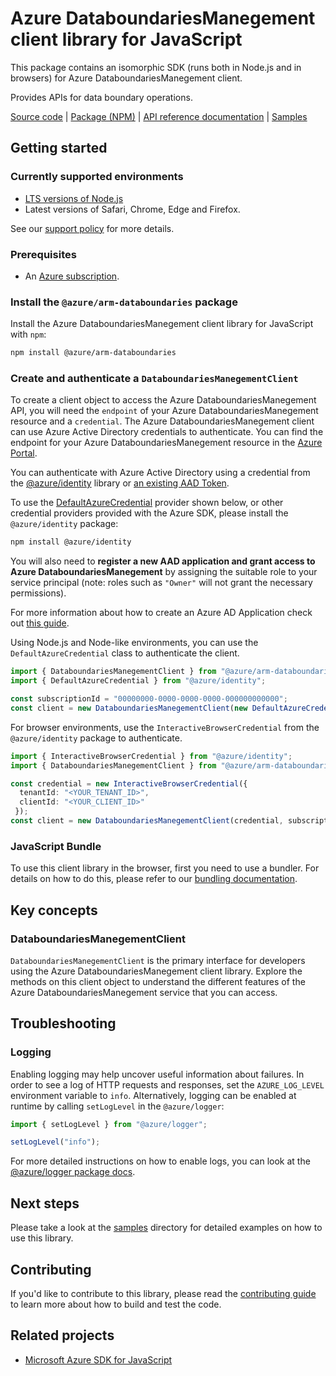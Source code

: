 # Azure DataboundariesManegement client library for JavaScript

This package contains an isomorphic SDK (runs both in Node.js and in browsers) for Azure DataboundariesManegement client.

Provides APIs for data boundary operations.

[Source code](https://github.com/Azure/azure-sdk-for-js/tree/main/sdk/databoundaries/arm-databoundaries) |
[Package (NPM)](https://www.npmjs.com/package/@azure/arm-databoundaries) |
[API reference documentation](https://learn.microsoft.com/javascript/api/@azure/arm-databoundaries) |
[Samples](https://github.com/Azure-Samples/azure-samples-js-management)

## Getting started

### Currently supported environments

- [LTS versions of Node.js](https://github.com/nodejs/release#release-schedule)
- Latest versions of Safari, Chrome, Edge and Firefox.

See our [support policy](https://github.com/Azure/azure-sdk-for-js/blob/main/SUPPORT.md) for more details.

### Prerequisites

- An [Azure subscription][azure_sub].

### Install the `@azure/arm-databoundaries` package

Install the Azure DataboundariesManegement client library for JavaScript with `npm`:

```bash
npm install @azure/arm-databoundaries
```

### Create and authenticate a `DataboundariesManegementClient`

To create a client object to access the Azure DataboundariesManegement API, you will need the `endpoint` of your Azure DataboundariesManegement resource and a `credential`. The Azure DataboundariesManegement client can use Azure Active Directory credentials to authenticate.
You can find the endpoint for your Azure DataboundariesManegement resource in the [Azure Portal][azure_portal].

You can authenticate with Azure Active Directory using a credential from the [@azure/identity][azure_identity] library or [an existing AAD Token](https://github.com/Azure/azure-sdk-for-js/blob/master/sdk/identity/identity/samples/AzureIdentityExamples.md#authenticating-with-a-pre-fetched-access-token).

To use the [DefaultAzureCredential][defaultazurecredential] provider shown below, or other credential providers provided with the Azure SDK, please install the `@azure/identity` package:

```bash
npm install @azure/identity
```

You will also need to **register a new AAD application and grant access to Azure DataboundariesManegement** by assigning the suitable role to your service principal (note: roles such as `"Owner"` will not grant the necessary permissions).

For more information about how to create an Azure AD Application check out [this guide](https://learn.microsoft.com/azure/active-directory/develop/howto-create-service-principal-portal).

Using Node.js and Node-like environments, you can use the `DefaultAzureCredential` class to authenticate the client.

```ts snippet:ReadmeSampleCreateClient_Node
import { DataboundariesManegementClient } from "@azure/arm-databoundaries";
import { DefaultAzureCredential } from "@azure/identity";

const subscriptionId = "00000000-0000-0000-0000-000000000000";
const client = new DataboundariesManegementClient(new DefaultAzureCredential(), subscriptionId);
```

For browser environments, use the `InteractiveBrowserCredential` from the `@azure/identity` package to authenticate.

```ts snippet:ReadmeSampleCreateClient_Browser
import { InteractiveBrowserCredential } from "@azure/identity";
import { DataboundariesManegementClient } from "@azure/arm-databoundaries";

const credential = new InteractiveBrowserCredential({
  tenantId: "<YOUR_TENANT_ID>",
  clientId: "<YOUR_CLIENT_ID>"
 });
const client = new DataboundariesManegementClient(credential, subscriptionId);
```

### JavaScript Bundle
To use this client library in the browser, first you need to use a bundler. For details on how to do this, please refer to our [bundling documentation](https://aka.ms/AzureSDKBundling).

## Key concepts

### DataboundariesManegementClient

`DataboundariesManegementClient` is the primary interface for developers using the Azure DataboundariesManegement client library. Explore the methods on this client object to understand the different features of the Azure DataboundariesManegement service that you can access.

## Troubleshooting

### Logging

Enabling logging may help uncover useful information about failures. In order to see a log of HTTP requests and responses, set the `AZURE_LOG_LEVEL` environment variable to `info`. Alternatively, logging can be enabled at runtime by calling `setLogLevel` in the `@azure/logger`:

```ts snippet:SetLogLevel
import { setLogLevel } from "@azure/logger";

setLogLevel("info");
```

For more detailed instructions on how to enable logs, you can look at the [@azure/logger package docs](https://github.com/Azure/azure-sdk-for-js/tree/main/sdk/core/logger).

## Next steps

Please take a look at the [samples](https://github.com/Azure-Samples/azure-samples-js-management) directory for detailed examples on how to use this library.

## Contributing

If you'd like to contribute to this library, please read the [contributing guide](https://github.com/Azure/azure-sdk-for-js/blob/main/CONTRIBUTING.md) to learn more about how to build and test the code.

## Related projects

- [Microsoft Azure SDK for JavaScript](https://github.com/Azure/azure-sdk-for-js)


[azure_cli]: https://learn.microsoft.com/cli/azure
[azure_sub]: https://azure.microsoft.com/free/
[azure_sub]: https://azure.microsoft.com/free/
[azure_portal]: https://portal.azure.com
[azure_identity]: https://github.com/Azure/azure-sdk-for-js/tree/main/sdk/identity/identity
[defaultazurecredential]: https://github.com/Azure/azure-sdk-for-js/tree/main/sdk/identity/identity#defaultazurecredential
